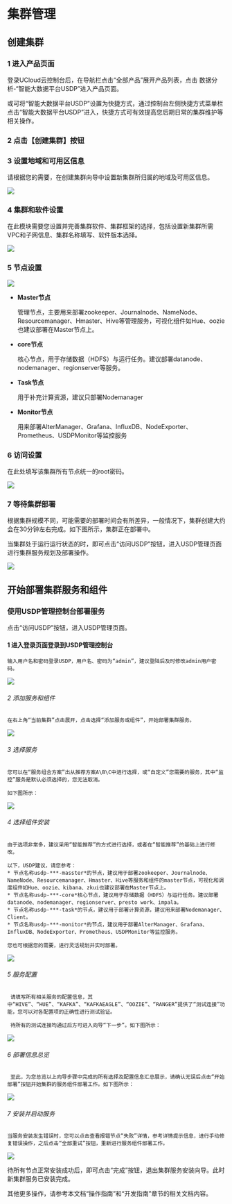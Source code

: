 

# 集群管理

## 创建集群
### 1 进入产品页面

登录UCloud云控制台后，在导航栏点击“全部产品”展开产品列表，点击 数据分析-“智能大数据平台USDP”进入产品页面。

或可将“智能大数据平台USDP”设置为快捷方式，通过控制台左侧快捷方式菜单栏点击“智能大数据平台USDP”进入，快捷方式可有效提高您后期日常的集群维护等相关操作。

### 2 点击【创建集群】按钮

### 3 设置地域和可用区信息

请根据您的需要，在创建集群向导中设置新集群所归属的地域及可用区信息。

![](/images/地域和可用区选择.png)

### 4 集群和软件设置

在此模块需要您设置并完善集群软件、集群框架的选择，包括设置新集群所需VPC和子网信息、集群名称填写、软件版本选择。

![](/images/集群和软件设置.png)


###  5 节点设置

![](/images/节点设置.png)

- **Master节点**

    管理节点，主要用来部署zookeeper、Journalnode、NameNode、Resourcemanager、Hmaster、Hive等管理服务，可视化组件如Hue、oozie也建议部署在Master节点上。

- **core节点**

    核心节点，用于存储数据（HDFS）与运行任务。建议部署datanode、nodemanager、regionserver等服务。

- **Task节点**

     用于补充计算资源，建议只部署Nodemanager

- **Monitor节点**

    用来部署AlterManager、Grafana、InfluxDB、NodeExporter、Prometheus、USDPMonitor等监控服务

### 6 访问设置

在此处填写该集群所有节点统一的root密码。

![](/images/访问设置.png)


### 7 等待集群部署

根据集群规模不同，可能需要的部署时间会有所差异，一般情况下，集群创建大约会在30分钟左右完成。如下图所示，集群正在部署中。

当集群处于运行运行状态的时，即可点击“访问USDP”按钮，进入USDP管理页面进行集群服务规划及部署操作。

![](/images/部署中的集群.png)

## 开始部署集群服务和组件

###  使用USDP管理控制台部署服务
点击“访问USDP”按钮，进入USDP管理页面。

#### 1 进入登录页面登录到USDP管理控制台
    输入用户名和密码登录USDP，用户名、密码为“admin”，建议登陆后及时修改admin用户密码。
![](/images/输入登录信息.png)

###### 2 添加服务和组件
    在右上角“当前集群”点击展开，点击选择“添加服务或组件”，开始部署集群服务。
![](/images/添加服务和组件.png)

###### 3 选择服务
    您可以在“服务组合方案”出从推荐方案A\B\C中进行选择，或“自定义”您需要的服务，其中“监控”服务是默认必须选择的，您无法取消。

    如下图所示：
 ![](/images/选择服务.png)

###### 4 选择组件安装
    由于选项非常多，建议采用“智能推荐”的方式进行选择，或者在“智能推荐”的基础上进行修改。
    
    以下，USDP建议，请您参考：
    * 节点名称usdp-***-masster*的节点，建议用于部署zookeeper、Journalnode、NameNode、Resourcemanager、Hmaster、Hive等服务和组件的master节点，可视化和调度组件如Hue、oozie、kibana、zkui也建议部署在Master节点上。
    * 节点名称usdp-***-core*核心节点，建议用于存储数据（HDFS）与运行任务。建议部署datanode、nodemanager、regionserver、presto work、impala。
    * 节点名称usdp-***-task*的节点，建议用于部署计算资源，建议用来部署Nodemanager、Client。
    * 节点名称usdp-***-monitor*的节点，建议用于部署AlterManager、Grafana、InfluxDB、NodeExporter、Prometheus、USDPMonitor等监控服务。
    
    您也可根据您的需要，进行灵活规划并实时部署。
    
 ![](/images/选择组件安装节点.png)
 
  ###### 5 服务配置
     请填写所有相关服务的配置信息，其中“HIVE”、“HUE”、“KAFKA”、“KAFKAEAGLE”、“OOZIE”、“RANGER”提供了“测试连接”功能，您可以对各配置项的正确性进行测试验证。
     
     待所有的测试连接均通过后方可进入向导“下一步”。如下图所示：
 ![](/images/服务配置.png)
 
 ###### 6 部署信息总览
     至此，为您总览以上向导步骤中完成的所有选择及配置信息汇总展示，请确认无误后点击“开始部署”按钮开始集群的服务组件部署工作。如下图所示： 
 ![](/images/部署服务.png)

 ###### 7 安装并启动服务
    当服务安装发生错误时，您可以点击查看报错节点“失败”详情，参考详情提示信息，进行手动修复错误操作，之后点击“全部重试”按钮，重新进行服务组件部署工作。
  ![](/images/安装并部署服务.png)
  
  待所有节点正常安装成功后，即可点击“完成”按钮，退出集群服务安装向导。此时新集群服务已安装完成。
  
  其他更多操作，请参考本文档“操作指南”和“开发指南”章节的相关文档内容。
